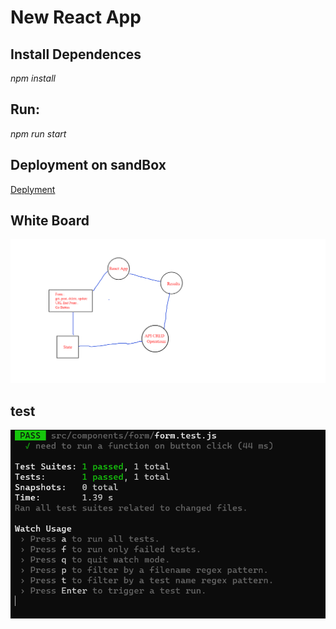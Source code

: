 # New React App 


## Install Dependences

*npm install*

## Run:

*npm run start*

## Deployment on sandBox

[Deplyment](https://codesandbox.io/s/red-cdn-shbcg?file=/src/app.scss)
## White Board 

![WhiteBoard](./whiteBoard.jpg)

## test 

![test](./lab.PNG)